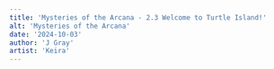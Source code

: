 ```yaml
---
title: 'Mysteries of the Arcana - 2.3 Welcome to Turtle Island!'
alt: 'Mysteries of the Arcana'
date: '2024-10-03'
author: 'J Gray'
artist: 'Keira'
---
```

